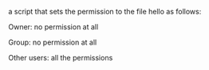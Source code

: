a script that sets the permission to the file hello as follows:



Owner: no permission at all

Group: no permission at all

Other users: all the permissions
